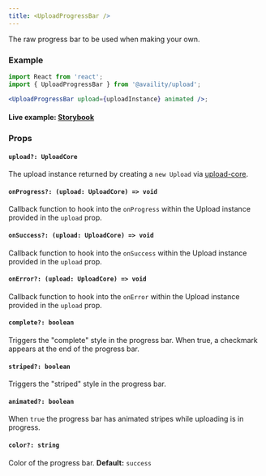 ```yaml
---
title: <UploadProgressBar />
---
```


The raw progress bar to be used when making your own.

### Example

```jsx
import React from 'react';
import { UploadProgressBar } from '@availity/upload';

<UploadProgressBar upload={uploadInstance} animated />;
```

#### Live example: <a href="https://availity.github.io/availity-react/storybook/?path=/story/components-upload--progress-bar"> Storybook</a>

### Props

#### `upload?: UploadCore`

The upload instance returned by creating a `new Upload` via [upload-core](https://github.com/Availity/sdk-js/tree/master/packages/upload-core).

#### `onProgress?: (upload: UploadCore) => void`

Callback function to hook into the `onProgress` within the Upload instance provided in the `upload` prop.

#### `onSuccess?: (upload: UploadCore) => void`

Callback function to hook into the `onSuccess` within the Upload instance provided in the `upload` prop.

#### `onError?: (upload: UploadCore) => void`

Callback function to hook into the `onError` within the Upload instance provided in the `upload` prop.

#### `complete?: boolean`

Triggers the "complete" style in the progress bar. When true, a checkmark appears at the end of the progress bar.

#### `striped?: boolean`

Triggers the "striped" style in the progress bar.

#### `animated?: boolean`

When `true` the progress bar has animated stripes while uploading is in progress.

#### `color?: string`

Color of the progress bar. **Default:** `success`
